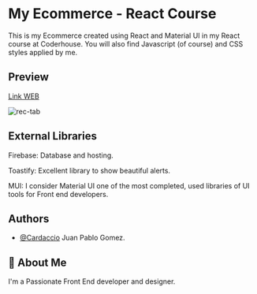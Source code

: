 
# My Ecommerce - React Course

This is my Ecommerce created using React and Material UI in my React course at Coderhouse.
You will also find Javascript (of course) and CSS styles applied by me.


## Preview

[Link WEB](https://reactcourse-68783.web.app/) 

<img src="https://i.ibb.co/n7PxZxH/rec-tab.gif" alt="rec-tab" border="0">


## External Libraries

Firebase: Database and hosting.

Toastify: Excellent library to show beautiful alerts.

MUI: I consider Material UI one of the most  completed, used libraries of UI tools for Front end developers.


## Authors

- [@Cardaccio](https://www.github.com/Cardaccio) Juan Pablo Gomez.


## 🚀 About Me
I'm a Passionate Front End developer and designer.